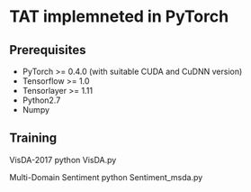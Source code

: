 # TAT implemneted in PyTorch

## Prerequisites
- PyTorch >= 0.4.0 (with suitable CUDA and CuDNN version)
- Tensorflow >= 1.0
- Tensorlayer >= 1.11
- Python2.7
- Numpy

## Training

VisDA-2017
python VisDA.py 

Multi-Domain Sentiment
python Sentiment_msda.py